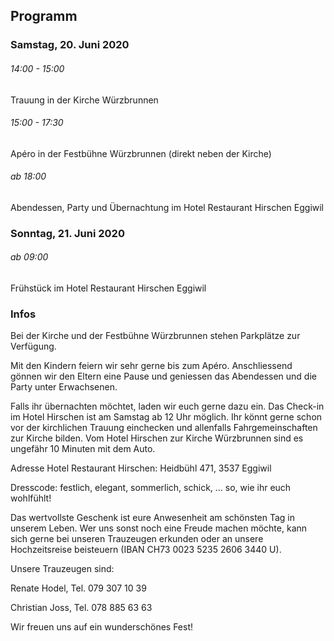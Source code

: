 ## Programm

### Samstag, 20. Juni 2020

###### 14:00 - 15:00

Trauung in der Kirche Würzbrunnen

###### 15:00 - 17:30

Apéro in der Festbühne Würzbrunnen (direkt neben der Kirche)

###### ab 18:00

Abendessen, Party und Übernachtung im Hotel Restaurant Hirschen Eggiwil

### Sonntag, 21. Juni 2020

###### ab 09:00

Frühstück im Hotel Restaurant Hirschen Eggiwil

### Infos

Bei der Kirche und der Festbühne Würzbrunnen stehen Parkplätze zur Verfügung.

Mit den Kindern feiern wir sehr gerne bis zum Apéro. Anschliessend gönnen wir den Eltern eine Pause und geniessen das Abendessen und die Party unter Erwachsenen.

Falls ihr übernachten möchtet, laden wir euch gerne dazu ein. Das Check-in im Hotel Hirschen ist am Samstag ab 12 Uhr möglich. Ihr könnt gerne schon vor der kirchlichen Trauung einchecken und allenfalls Fahrgemeinschaften zur Kirche bilden. Vom Hotel Hirschen zur Kirche Würzbrunnen sind es ungefähr 10 Minuten mit dem Auto.

Adresse Hotel Restaurant Hirschen: Heidbühl 471, 3537 Eggiwil

Dresscode: festlich, elegant, sommerlich, schick, ... so, wie ihr euch wohlfühlt!

Das wertvollste Geschenk ist eure Anwesenheit am schönsten Tag in unserem Leben. Wer uns sonst noch eine Freude machen möchte, kann sich gerne bei unseren Trauzeugen erkunden oder an unsere Hochzeitsreise beisteuern (IBAN CH73 0023 5235 2606 3440 U).

Unsere Trauzeugen sind:

Renate Hodel, Tel. 079 307 10 39

Christian Joss, Tel. 078 885 63 63

Wir freuen uns auf ein wunderschönes Fest!
